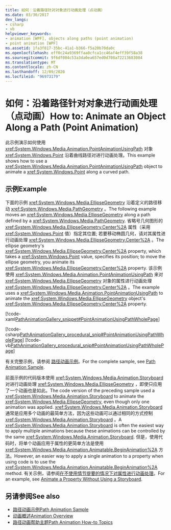 ```yaml
---
title: 如何：沿着路径针对对象进行动画处理（点动画）
ms.date: 03/30/2017
dev_langs:
- csharp
- vb
helpviewer_keywords:
- animation [WPF], objects along paths (point animation)
- point animation [WPF]
ms.assetid: 1fa3f817-35bc-41a1-b366-f5a20b70da0c
ms.openlocfilehash: eff0c24a9369ffaa0cfca1cc46af4eff39f58a38
ms.sourcegitcommit: 9f6df084c53a3da0ea657ed0d708a72213683084
ms.translationtype: MT
ms.contentlocale: zh-CN
ms.lasthandoff: 12/09/2020
ms.locfileid: "96973179"
---
```

# <a name="how-to-animate-an-object-along-a-path-point-animation"></a><span data-ttu-id="c7eba-102">如何：沿着路径针对对象进行动画处理（点动画）</span><span class="sxs-lookup"><span data-stu-id="c7eba-102">How to: Animate an Object Along a Path (Point Animation)</span></span>
<span data-ttu-id="c7eba-103">此示例演示如何使用 <xref:System.Windows.Media.Animation.PointAnimationUsingPath> 对象 <xref:System.Windows.Point> 沿着曲线路径对进行动画处理。</span><span class="sxs-lookup"><span data-stu-id="c7eba-103">This example shows how to use a <xref:System.Windows.Media.Animation.PointAnimationUsingPath> object to animate a <xref:System.Windows.Point> along a curved path.</span></span>  
  
## <a name="example"></a><span data-ttu-id="c7eba-104">示例</span><span class="sxs-lookup"><span data-stu-id="c7eba-104">Example</span></span>  
 <span data-ttu-id="c7eba-105">下面的示例 <xref:System.Windows.Media.EllipseGeometry> 沿着定义的路径移动 <xref:System.Windows.Media.PathGeometry> 。</span><span class="sxs-lookup"><span data-stu-id="c7eba-105">The following example moves an <xref:System.Windows.Media.EllipseGeometry> along a path defined by a <xref:System.Windows.Media.PathGeometry>.</span></span> <span data-ttu-id="c7eba-106">省略号几何图形的 <xref:System.Windows.Media.EllipseGeometry.Center%2A> 属性（采用 <xref:System.Windows.Point> 值）指定其位置; 若要移动椭圆几何，请对其属性进行动画处理 <xref:System.Windows.Media.EllipseGeometry.Center%2A> 。</span><span class="sxs-lookup"><span data-stu-id="c7eba-106">The ellipse geometry's <xref:System.Windows.Media.EllipseGeometry.Center%2A> property, which takes a <xref:System.Windows.Point> value, specifies its position; to move the ellipse geometry, you animate its <xref:System.Windows.Media.EllipseGeometry.Center%2A> property.</span></span> <span data-ttu-id="c7eba-107">该示例使用 <xref:System.Windows.Media.Animation.PointAnimationUsingPath> 来对 <xref:System.Windows.Media.EllipseGeometry> 对象的属性进行动画处理 <xref:System.Windows.Media.EllipseGeometry.Center%2A> 。</span><span class="sxs-lookup"><span data-stu-id="c7eba-107">The example uses a <xref:System.Windows.Media.Animation.PointAnimationUsingPath> to animate the <xref:System.Windows.Media.EllipseGeometry> object's <xref:System.Windows.Media.EllipseGeometry.Center%2A> property.</span></span>  
  
 [!code-xaml[PathAnimationGallery_snippet#PointAnimationUsingPathWholePage](~/samples/snippets/csharp/VS_Snippets_Wpf/PathAnimationGallery_snippet/CS/pointanimationusingpathexample.xaml#pointanimationusingpathwholepage)]  
  
 [!code-csharp[PathAnimationGallery_procedural_snip#PointAnimationUsingPathWholePage](~/samples/snippets/csharp/VS_Snippets_Wpf/PathAnimationGallery_procedural_snip/CSharp/PointAnimationUsingPathExample.cs#pointanimationusingpathwholepage)]
 [!code-vb[PathAnimationGallery_procedural_snip#PointAnimationUsingPathWholePage](~/samples/snippets/visualbasic/VS_Snippets_Wpf/PathAnimationGallery_procedural_snip/VisualBasic/PointAnimationUsingPathExample.vb#pointanimationusingpathwholepage)]  
  
 <span data-ttu-id="c7eba-108">有关完整示例，请参阅 [路径动画示例](https://github.com/Microsoft/WPF-Samples/tree/master/Animation/PathAnimations)。</span><span class="sxs-lookup"><span data-stu-id="c7eba-108">For the complete sample, see [Path Animation Sample](https://github.com/Microsoft/WPF-Samples/tree/master/Animation/PathAnimations).</span></span>  
  
 <span data-ttu-id="c7eba-109">前面示例的代码版本使用 <xref:System.Windows.Media.Animation.Storyboard> 对进行动画处理 <xref:System.Windows.Media.EllipseGeometry> ，即使只应用了一个动画也是如此。</span><span class="sxs-lookup"><span data-stu-id="c7eba-109">The code version of the preceding sample used a <xref:System.Windows.Media.Animation.Storyboard> to animate the <xref:System.Windows.Media.EllipseGeometry>, even though only one animation was applied.</span></span> <span data-ttu-id="c7eba-110"><xref:System.Windows.Media.Animation.Storyboard>通常是应用多个动画的最简单方法，因为这些动画可以通过相同的方式控制 <xref:System.Windows.Media.Animation.Storyboard> 。</span><span class="sxs-lookup"><span data-stu-id="c7eba-110">A <xref:System.Windows.Media.Animation.Storyboard> is often the easiest way to apply multiple animations because these animations can be controlled by the same <xref:System.Windows.Media.Animation.Storyboard>.</span></span> <span data-ttu-id="c7eba-111">但是，使用代码时，将单个动画应用于属性的更简单方法是使用 <xref:System.Windows.Media.Animation.Animatable.BeginAnimation%2A> 方法。</span><span class="sxs-lookup"><span data-stu-id="c7eba-111">However, an easier way to apply a single animation to a property when using code is to use the <xref:System.Windows.Media.Animation.Animatable.BeginAnimation%2A> method.</span></span> <span data-ttu-id="c7eba-112">有关示例，请参阅[在不使用情节提要的情况下对属性进行动画处理](how-to-animate-a-property-without-using-a-storyboard.md)。</span><span class="sxs-lookup"><span data-stu-id="c7eba-112">For an example, see [Animate a Property Without Using a Storyboard](how-to-animate-a-property-without-using-a-storyboard.md).</span></span>  
  
## <a name="see-also"></a><span data-ttu-id="c7eba-113">另请参阅</span><span class="sxs-lookup"><span data-stu-id="c7eba-113">See also</span></span>

- [<span data-ttu-id="c7eba-114">路径动画示例</span><span class="sxs-lookup"><span data-stu-id="c7eba-114">Path Animation Sample</span></span>](https://github.com/Microsoft/WPF-Samples/tree/master/Animation/PathAnimations)
- [<span data-ttu-id="c7eba-115">动画概述</span><span class="sxs-lookup"><span data-stu-id="c7eba-115">Animation Overview</span></span>](animation-overview.md)
- [<span data-ttu-id="c7eba-116">路径动画帮助主题</span><span class="sxs-lookup"><span data-stu-id="c7eba-116">Path Animation How-to Topics</span></span>](path-animation-how-to-topics.md)
